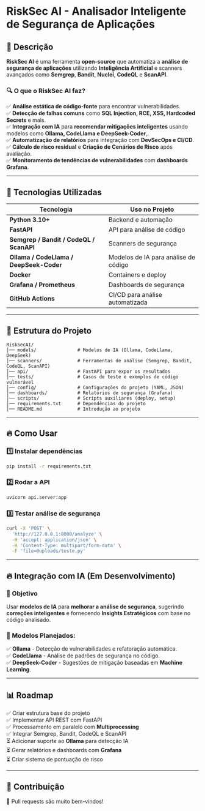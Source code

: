 # RiskSec AI - Analisador Inteligente de Segurança de Aplicações

## 📌 Descrição
**RiskSec AI** é uma ferramenta **open-source** que automatiza a **análise de segurança de aplicações** utilizando **Inteligência Artificial** e scanners avançados como **Semgrep**, **Bandit**, **Nuclei**, **CodeQL** e **ScanAPI**.

### 🔍 O que o RiskSec AI faz?
✅ **Análise estática de código-fonte** para encontrar vulnerabilidades.  
✅ **Detecção de falhas comuns** como **SQL Injection, RCE, XSS, Hardcoded Secrets** e mais.  
✅ **Integração com IA** para **recomendar mitigações inteligentes** usando modelos como **Ollama, CodeLlama e DeepSeek-Coder**,.  
✅ **Automatização de relatórios** para integração com **DevSecOps e CI/CD**.  
✅ **Cálculo de risco residual** e **Criação de Cenários de Risco** após avaliação.  
✅ **Monitoramento de tendências de vulnerabilidades** com **dashboards Grafana**.  

---

## 🚀 Tecnologias Utilizadas
| **Tecnologia**   | **Uso no Projeto**  |
|-----------------|--------------------|
| **Python 3.10+** | Backend e automação |
| **FastAPI** | API para análise de código |
| **Semgrep / Bandit / CodeQL / ScanAPI** | Scanners de segurança |
| **Ollama / CodeLlama / DeepSeek-Coder** | Modelos de IA para análise de código |
| **Docker** | Containers e deploy |
| **Grafana / Prometheus** | Dashboards de segurança |
| **GitHub Actions** | CI/CD para análise automatizada |

---

## 📂 Estrutura do Projeto
```
RiskSecAI/
│── models/               # Modelos de IA (Ollama, CodeLlama, DeepSeek)
│── scanners/             # Ferramentas de análise (Semgrep, Bandit, CodeQL, ScanAPI)
│── api/                  # FastAPI para expor os resultados
│── tests/                # Casos de teste e exemplos de código vulnerável
│── config/               # Configurações do projeto (YAML, JSON)
│── dashboards/           # Relatórios de segurança (Grafana)
│── scripts/              # Scripts auxiliares (deploy, setup)
│── requirements.txt      # Dependências do projeto
│── README.md             # Introdução ao projeto
```

---

## 🔥 Como Usar
### 1️⃣ Instalar dependências
```bash
pip install -r requirements.txt
```

### 2️⃣ Rodar a API
```bash
uvicorn api.server:app 
```

### 3️⃣ Testar análise de segurança
```bash
curl -X 'POST' \
  'http://127.0.0.1:8000/analyze' \
  -H 'accept: application/json' \
  -H 'Content-Type: multipart/form-data' \
  -F 'file=@uploads/teste.py'
```

---

## 🔥 Integração com IA (Em Desenvolvimento)
### 📌 Objetivo
Usar **modelos de IA** para **melhorar a análise de segurança**, sugerindo **correções inteligentes** e fornecendo **Insights Estratégicos** com base no código analisado.

### 🔧 Modelos Planejados:
✅ **Ollama** - Detecção de vulnerabilidades e refatoração automática.  
✅ **CodeLlama** - Análise de padrões de segurança no código.  
✅ **DeepSeek-Coder** - Sugestões de mitigação baseadas em **Machine Learning**.  

---

## 📊 Roadmap
✅ Criar estrutura base do projeto  
✅ Implementar API REST com FastAPI  
✅ Processamento em paralelo com **Multiprocessing**  
✅ Integrar Semgrep, Bandit, CodeQL e ScanAPI  
⏳ Adicionar suporte ao **Ollama** para detecção IA  
⏳ Gerar relatórios e dashboards com **Grafana**  
⏳ Criar sistema de pontuação de risco  

---

## 🤝 Contribuição
🔹 Pull requests são muito bem-vindos!  
